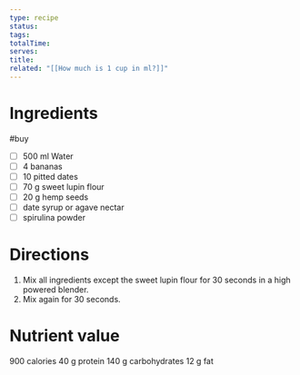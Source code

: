 ```yaml
---
type: recipe
status: 
tags: 
totalTime: 
serves: 
title: 
related: "[[How much is 1 cup in ml?]]"
---
```

# Ingredients
#buy
- [ ] 500 ml Water
- [ ] 4 bananas
- [ ] 10 pitted dates
- [ ] 70 g sweet lupin flour
- [ ] 20 g hemp seeds
- [ ] date syrup or agave nectar
- [ ] spirulina powder
# Directions
1. Mix all ingredients except the sweet lupin flour for 30 seconds in a high powered blender.
2. Mix again for 30 seconds.
# Nutrient value
900 calories
40 g protein
140 g carbohydrates
12 g fat